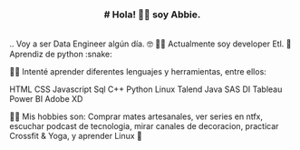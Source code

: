
   <h3 align="center"># Hola! 👋🏼 soy Abbie.</h3>
</p>
<br />
..
Voy a ser Data Engineer algún día. 🤓
💪🏼 Actualmente soy developer Etl. 🦄
Aprendiz de python :snake:

🕵️‍♀️ Intenté aprender diferentes lenguajes y herramientas, entre ellos:

HTML
CSS
Javascript
Sql
C++
Python
Linux
Talend
Java
SAS DI
Tableau
Power BI
Adobe XD




👩🏻 Mis hobbies son: Comprar mates artesanales, ver series en ntfx, escuchar podcast de tecnologia, mirar canales de decoracion, practicar Crossfit & Yoga, y aprender Linux 🤖

